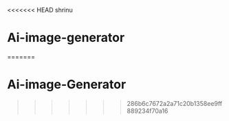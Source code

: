 <<<<<<< HEAD shrinu
# Ai-image-generator
=======
# Ai-image-Generator
>>>>>>> 286b6c7672a2a71c20b1358ee9ff889234f70a16
